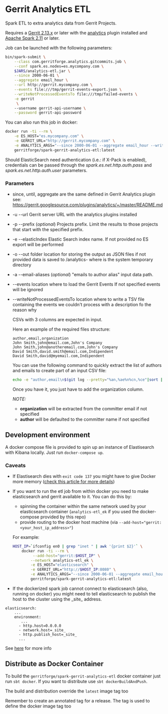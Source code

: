 # Gerrit Analytics ETL
Spark ETL to extra analytics data from Gerrit Projects.

Requires a [Gerrit 2.13.x](https://www.gerritcodereview.com/releases/README.md) or later
with the [analytics](https://gerrit.googlesource.com/plugins/analytics/)
plugin installed and [Apache Spark 2.11](https://spark.apache.org/downloads.html) or later.

Job can be launched with the following parameters:

```bash
bin/spark-submit \
    --class com.gerritforge.analytics.gitcommits.job \
    --conf spark.es.nodes=es.mycompany.com \
    $JARS/analytics-etl.jar \
    --since 2000-06-01 \
    --aggregate email_hour \
    --url http://gerrit.mycompany.com \
    --events file:///tmp/gerrit-events-export.json \
    --writeNotProcessedEventsTo file:///tmp/failed-events \
    -e gerrit
     \
    --username gerrit-api-username \
    --password gerrit-api-password
```

You can also run this job in docker:

```bash
docker run -ti --rm \
    -e ES_HOST="es.mycompany.com" \
    -e GERRIT_URL="http://gerrit.mycompany.com" \
    -e ANALYTICS_ARGS="--since 2000-06-01 --aggregate email_hour --writeNotProcessedEventsTo file:///tmp/failed-events -e gerrit" \
    gerritforge/spark-gerrit-analytics-etl:latest
```

Should ElasticSearch need authentication (i.e.: if X-Pack is enabled), credentials can be
passed through the *spark.es.net.http.auth.pass* and *spark.es.net.http.auth.user* parameters.
### Parameters
- since, until, aggregate are the same defined in Gerrit Analytics plugin
    see: https://gerrit.googlesource.com/plugins/analytics/+/master/README.md
- -u --url Gerrit server URL with the analytics plugins installed
- -p --prefix (*optional*) Projects prefix. Limit the results to those projects that start with the specified prefix.
- -e --elasticIndex Elastic Search index name. If not provided no ES export will be performed
- -o --out folder location for storing the output as JSON files
    if not provided data is saved to </tmp>/analytics-<NNNN> where </tmp> is
    the system temporary directory
- -a --email-aliases (*optional*) "emails to author alias" input data path.

- --events location where to load the Gerrit Events
    If not specified events will be ignored
- --writeNotProcessedEventsTo location where to write a TSV file containing the events we couldn't process
    with a description fo the reason why


  CSVs with 3 columns are expected in input.

  Here an example of the required files structure:
  ```csv
  author,email,organization
  John Smith,john@email.com,John's Company
  John Smith,john@anotheremail.com,John's Company
  David Smith,david.smith@email.com,Indipendent
  David Smith,david@myemail.com,Indipendent
  ```

  You can use the following command to quickly extract the list of authors and emails to create part of an input CSV file:
  ```bash
  echo -e "author,email\n$(git log --pretty="%an,%ae%n%cn,%ce"|sort |uniq )" > /tmp/my_aliases.csv
  ```
  Once you have it, you just have to add the organization column.

  *NOTE:*
  * **organization** will be extracted from the committer email if not specified
  * **author** will be defaulted to the committer name if not specified

## Development environment

A docker compose file is provided to spin up an instance of Elastisearch with Kibana locally.
Just run `docker-compose up`.

### Caveats

* If Elastisearch dies with `exit code 137` you might have to give Docker more memory ([check this article for more details](https://github.com/moby/moby/issues/22211))

* If you want to run the etl job from within docker you need to make elasticsearch and gerrit available to it.
  You can do this by:

    * spinning the container within the same network used by your elasticsearch container (`analytics-etl_ek` if you used the docker-compose provided by this repo)
    * provide routing to the docker host machine (via `--add-host="gerrit:<your_host_ip_address>"`)

  For example:

  ```bash
  HOST_IP=`ifconfig en0 | grep "inet " | awk '{print $2}'` \
      docker run -ti --rm \
           --add-host="gerrit:$HOST_IP" \
          --network analytics-etl_ek \
          -e ES_HOST="elasticsearch" \
          -e GERRIT_URL="http://$HOST_IP:8080" \
          -e ANALYTICS_ARGS="--since 2000-06-01 --aggregate email_hour --writeNotProcessedEventsTo file:///tmp/failed-events -e gerrit" \
          gerritforge/spark-gerrit-analytics-etl:latest
  ```

* If the dockerized spark job cannot connect to elasticsearch (also, running on docker) you might need to tell elasticsearch to publish
the host to the cluster using the \_site\_ address.

```
elasticsearch:
    ...
    environment:
       ...
      - http.host=0.0.0.0
      - network.host=_site_
      - http.publish_host=_site_
      ...
```

See [here](https://www.elastic.co/guide/en/elasticsearch/reference/current/modules-network.html#network-interface-values) for more info

## Distribute as Docker Container

To build the `gerritforge/spark-gerrit-analytics-etl` docker container just run `sbt docker`. If you want to distribute
use `sbt dockerBuildAndPush`.

The build and distribution override the `latest` image tag too

Remember to create an annotated tag for a release. The tag is used to define the docker image tag too